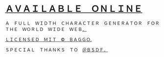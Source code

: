 # [ＡＶＡＩＬＡＢＬＥ　ＯＮＬＩＮＥ](https://baggo.github.io/width/)

Ａ　ＦＵＬＬ　ＷＩＤＴＨ　ＣＨＡＲＡＣＴＥＲ　ＧＥＮＥＲＡＴＯＲ　ＦＯＲ　ＴＨＥ　ＷＯＲＬＤ　ＷＩＤＥ　ＷＥＢ[．](https://www.youtube.com/watch?v=LLESzyscHAw)

[ＬＩＣＥＮＳＥＤ　ＭＩＴ　©　ＢＡＧＧＯ.](LICENSE.md)

ＳＰＥＣＩＡＬ　ＴＨＡＮＫＳ　ＴＯ　[＠ＢＳＤＦ．](https://twitter.com/bsdf/status/797484933354815488)
